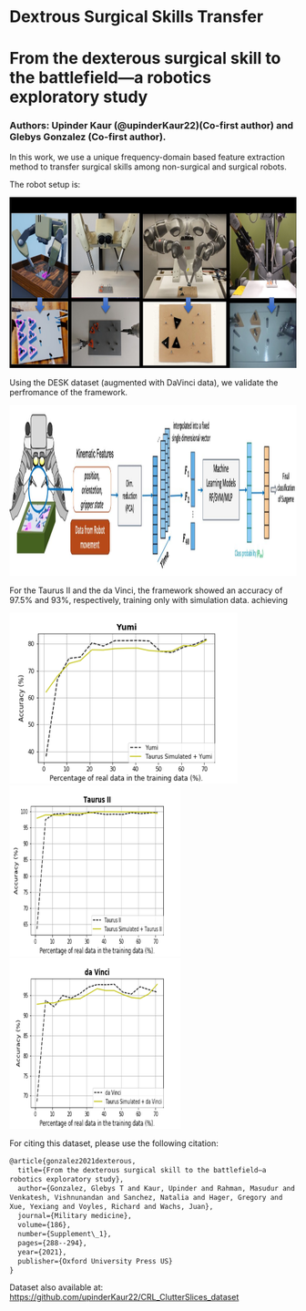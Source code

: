 # Dextrous Surgical Skills Transfer 
# From the dexterous surgical skill to the battlefield—a robotics exploratory study
### Authors: Upinder Kaur (@upinderKaur22)(Co-first author) and Glebys Gonzalez (Co-first author). 
 
In this work, we use a unique frequency-domain based feature extraction method to transfer surgical skills among non-surgical and surgical robots. 

The robot setup is: 

<img src="https://github.com/upinderKaur22/TransferSurgicalSkills/blob/main/mhsrs.jpg" width="600" height="300" />


Using the DESK dataset (augmented with DaVinci data), we validate the perfromance of the framework. 

<img src="https://github.com/upinderKaur22/TransferSurgicalSkills/blob/main/mhsrs_framework.JPG" width="600" height="300" />

For the Taurus II and the da Vinci, the framework showed an accuracy of 97.5% and 93%, respectively, training only with simulation data. achieving 

<p float="left">
 <img src="https://github.com/upinderKaur22/TransferSurgicalSkills/blob/main/finalresults_MHSRS_allrobots_yumi_taurusSim_results.png" width="400" height="300" />

 <img src="https://github.com/upinderKaur22/TransferSurgicalSkills/blob/main/finalresults_MHSRS_allrobots_taurus_taurusSim_results.png" width="300" height="300" />
 <img src="https://github.com/upinderKaur22/TransferSurgicalSkills/blob/main/finalresults_MHSRS_allrobots_davinci_taurusSim_results.png" width="300" height="300" />
</p>



For citing this dataset, please use the following citation:
```
@article{gonzalez2021dexterous,
  title={From the dexterous surgical skill to the battlefield—a robotics exploratory study},
  author={Gonzalez, Glebys T and Kaur, Upinder and Rahman, Masudur and Venkatesh, Vishnunandan and Sanchez, Natalia and Hager, Gregory and Xue, Yexiang and Voyles, Richard and Wachs, Juan},
  journal={Military medicine},
  volume={186},
  number={Supplement\_1},
  pages={288--294},
  year={2021},
  publisher={Oxford University Press US}
}
```
Dataset also available at: https://github.com/upinderKaur22/CRL_ClutterSlices_dataset
